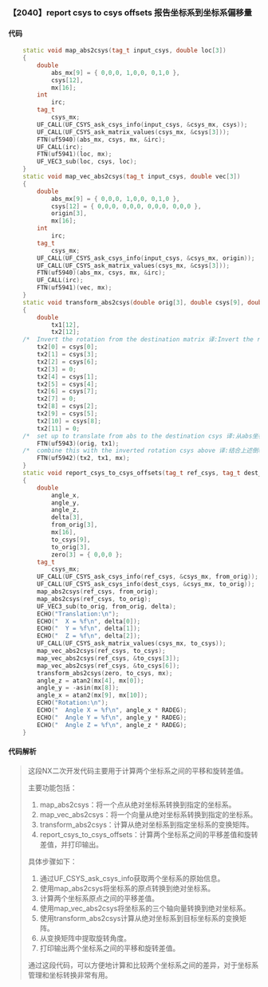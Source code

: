 ### 【2040】report csys to csys offsets 报告坐标系到坐标系偏移量

#### 代码

```cpp
    static void map_abs2csys(tag_t input_csys, double loc[3])  
    {  
        double  
            abs_mx[9] = { 0,0,0, 1,0,0, 0,1,0 },  
            csys[12],  
            mx[16];  
        int  
            irc;  
        tag_t  
            csys_mx;  
        UF_CALL(UF_CSYS_ask_csys_info(input_csys, &csys_mx, csys));  
        UF_CALL(UF_CSYS_ask_matrix_values(csys_mx, &csys[3]));  
        FTN(uf5940)(abs_mx, csys, mx, &irc);  
        UF_CALL(irc);  
        FTN(uf5941)(loc, mx);  
        UF_VEC3_sub(loc, csys, loc);  
    }  
    static void map_vec_abs2csys(tag_t input_csys, double vec[3])  
    {  
        double  
            abs_mx[9] = { 0,0,0, 1,0,0, 0,1,0 },  
            csys[12] = { 0,0,0, 0,0,0, 0,0,0, 0,0,0 },  
            origin[3],  
            mx[16];  
        int  
            irc;  
        tag_t  
            csys_mx;  
        UF_CALL(UF_CSYS_ask_csys_info(input_csys, &csys_mx, origin));  
        UF_CALL(UF_CSYS_ask_matrix_values(csys_mx, &csys[3]));  
        FTN(uf5940)(abs_mx, csys, mx, &irc);  
        UF_CALL(irc);  
        FTN(uf5941)(vec, mx);  
    }  
    static void transform_abs2csys(double orig[3], double csys[9], double mx[16])  
    {  
        double  
            tx1[12],  
            tx2[12];  
    /*  Invert the rotation from the destination matrix 译:Invert the rotation from the destination matrix的中文翻译是：反转目标矩阵的旋转。 */  
        tx2[0] = csys[0];  
        tx2[1] = csys[3];  
        tx2[2] = csys[6];  
        tx2[3] = 0;  
        tx2[4] = csys[1];  
        tx2[5] = csys[4];  
        tx2[6] = csys[7];  
        tx2[7] = 0;  
        tx2[8] = csys[2];  
        tx2[9] = csys[5];  
        tx2[10] = csys[8];  
        tx2[11] = 0;  
    /*  set up to translate from abs to the destination csys 译:从abs坐标系转换到目标坐标系。 */  
        FTN(uf5943)(orig, tx1);  
    /*  combine this with the inverted rotation csys above 译:结合上述倒转的旋转坐标系统。 */  
        FTN(uf5942)(tx2, tx1, mx);  
    }  
    static void report_csys_to_csys_offsets(tag_t ref_csys, tag_t dest_csys)  
    {  
        double  
            angle_x,  
            angle_y,  
            angle_z,  
            delta[3],  
            from_orig[3],  
            mx[16],  
            to_csys[9],  
            to_orig[3],  
            zero[3] = { 0,0,0 };  
        tag_t  
            csys_mx;  
        UF_CALL(UF_CSYS_ask_csys_info(ref_csys, &csys_mx, from_orig));  
        UF_CALL(UF_CSYS_ask_csys_info(dest_csys, &csys_mx, to_orig));  
        map_abs2csys(ref_csys, from_orig);  
        map_abs2csys(ref_csys, to_orig);  
        UF_VEC3_sub(to_orig, from_orig, delta);  
        ECHO("Translation:\n");  
        ECHO("  X = %f\n", delta[0]);  
        ECHO("  Y = %f\n", delta[1]);  
        ECHO("  Z = %f\n", delta[2]);  
        UF_CALL(UF_CSYS_ask_matrix_values(csys_mx, to_csys));  
        map_vec_abs2csys(ref_csys, to_csys);  
        map_vec_abs2csys(ref_csys, &to_csys[3]);  
        map_vec_abs2csys(ref_csys, &to_csys[6]);  
        transform_abs2csys(zero, to_csys, mx);  
        angle_z = atan2(mx[4], mx[0]);  
        angle_y = -asin(mx[8]);  
        angle_x = atan2(mx[9], mx[10]);  
        ECHO("Rotation:\n");  
        ECHO("  Angle X = %f\n", angle_x * RADEG);  
        ECHO("  Angle Y = %f\n", angle_y * RADEG);  
        ECHO("  Angle Z = %f\n", angle_z * RADEG);  
    }

```

#### 代码解析

> 这段NX二次开发代码主要用于计算两个坐标系之间的平移和旋转差值。
>
> 主要功能包括：
>
> 1. map_abs2csys：将一个点从绝对坐标系转换到指定的坐标系。
> 2. map_vec_abs2csys：将一个向量从绝对坐标系转换到指定的坐标系。
> 3. transform_abs2csys：计算从绝对坐标系到指定坐标系的变换矩阵。
> 4. report_csys_to_csys_offsets：计算两个坐标系之间的平移差值和旋转差值，并打印输出。
>
> 具体步骤如下：
>
> 1. 通过UF_CSYS_ask_csys_info获取两个坐标系的原始信息。
> 2. 使用map_abs2csys将坐标系的原点转换到绝对坐标系。
> 3. 计算两个坐标系原点之间的平移差值。
> 4. 使用map_vec_abs2csys将坐标系的三个轴向量转换到绝对坐标系。
> 5. 使用transform_abs2csys计算从绝对坐标系到目标坐标系的变换矩阵。
> 6. 从变换矩阵中提取旋转角度。
> 7. 打印输出两个坐标系之间的平移和旋转差值。
>
> 通过这段代码，可以方便地计算和比较两个坐标系之间的差异，对于坐标系管理和坐标转换非常有用。
>
